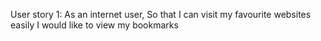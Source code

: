 User story 1:
As an internet user,
So that I can visit my favourite websites easily
I would like to view my bookmarks
